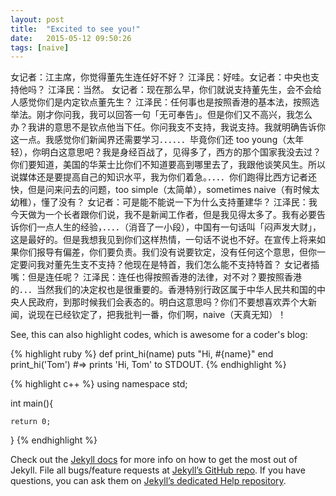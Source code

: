 ```yaml
---
layout: post
title:  "Excited to see you!"
date:   2015-05-12 09:50:26
tags: [naive]
---
```


女记者：江主席，你觉得董先生连任好不好？
江泽民：好哇。女记者：中央也支持他吗？
江泽民：当然。
女记者：现在那么早，你们就说支持董先生，会不会给人感觉你们是内定钦点董先生？
江泽民：任何事也是按照香港的基本法，按照选举法。刚才你问我，我可以回答一句「无可奉告」。但是你们又不高兴，我怎么办？我讲的意思不是钦点他当下任。你问我支不支持，我说支持。我就明确告诉你这一点。我感觉你们新闻界还需要学习．．．．．．毕竟你们还 too young（太年轻），你明白这意思吧？我是身经百战了，见得多了，西方的那个国家我没去过？你们要知道，美国的华莱士比你们不知道要高到哪里去了，我跟他谈笑风生。所以说媒体还是要提高自己的知识水平，我为你们着急。．．．．你们跑得比西方记者还快，但是问来问去的问题，too simple（太简单），sometimes naive（有时候太幼稚），懂了没有？
女记者：可是能不能说一下为什么支持董建华？
江泽民：我今天做为一个长者跟你们说，我不是新闻工作者，但是我见得太多了。我有必要告诉你们一点人生的经验，．．．．（消音了一小段），中国有一句话叫「闷声发大财」，这是最好的。但是我想我见到你们这样热情，一句话不说也不好。在宣传上将来如果你们报导有偏差，你们要负责。我们没有说要钦定，没有任何这个意思，但你一定要问我对董先生支不支持？他现在是特首，我们怎么能不支持特首？
女记者插嘴：但是连任呢？
江泽民：连任也得按照香港的法律，对不对？要按照香港的．．．当然我们的决定权也是很重要的。香港特别行政区属于中华人民共和国的中央人民政府，到那时候我们会表态的。明白这意思吗？你们不要想喜欢弄个大新闻，说现在已经钦定了，把我批判一番，你们啊，naive（天真无知）！


See, this can also highlight codes, which is awesome for a coder's blog:

{% highlight ruby %}
def print_hi(name)
  puts "Hi, #{name}"
end
print_hi('Tom')
#=> prints 'Hi, Tom' to STDOUT.
{% endhighlight %}

{% highlight c++ %}
using namespace std;

int main(){

    return 0;
}
{% endhighlight %}

Check out the [Jekyll docs][jekyll] for more info on how to get the most out of Jekyll. File all bugs/feature requests at [Jekyll’s GitHub repo][jekyll-gh]. If you have questions, you can ask them on [Jekyll’s dedicated Help repository][jekyll-help].

[jekyll]:      http://jekyllrb.com
[jekyll-gh]:   https://github.com/jekyll/jekyll
[jekyll-help]: https://github.com/jekyll/jekyll-help

